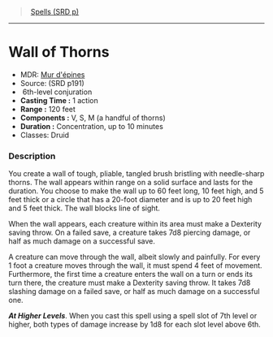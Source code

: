 ﻿---
!SpellVO
Level: 6
Type: conjuration
CastingTime: 1 action
Range: 120 feet
Components: V, S, M (a handful of thorns)
Duration: Concentration, up to 10 minutes
Classes: Druid
Id: spells_vo.md#wall-of-thorns
ParentLink: spells_vo.md#spells-srd-p
Name: Wall of Thorns
ParentName: Spells (SRD p)
NameLevel: 1
AltName: "[Mur d'épines](hd_spells_mur_depines.md)"
Source: (SRD p191)
---
> [Spells (SRD p)](srd_spells.md)

---

# Wall of Thorns

- MDR: [Mur d'épines](hd_spells_mur_depines.md)
- Source: (SRD p191)
-  6th-level conjuration
- **Casting Time :** 1 action
- **Range :** 120 feet
- **Components :** V, S, M (a handful of thorns)
- **Duration :** Concentration, up to 10 minutes
- Classes: Druid

### Description

You create a wall of tough, pliable, tangled brush bristling with needle-sharp thorns. The wall appears within range on a solid surface and lasts for the duration. You choose to make the wall up to 60 feet long, 10 feet high, and 5 feet thick or a circle that has a 20-foot diameter and is up to 20 feet high and 5 feet thick. The wall blocks line of sight.

When the wall appears, each creature within its area must make a Dexterity saving throw. On a failed save, a creature takes 7d8 piercing damage, or half as much damage on a successful save.

A creature can move through the wall, albeit slowly and painfully. For every 1 foot a creature moves through the wall, it must spend 4 feet of movement. Furthermore, the first time a creature enters the wall on a turn or ends its turn there, the creature must make a Dexterity saving throw. It takes 7d8 slashing damage on a failed save, or half as much damage on a successful one.

**_At Higher Levels_**. When you cast this spell using a spell slot of 7th level or higher, both types of damage increase by 1d8 for each slot level above 6th.


